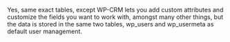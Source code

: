 Yes, same exact tables, except WP-CRM lets you add custom attributes and customize the fields you want to work with, amongst many other things, but the data is stored in the same two tables, wp_users and wp_usermeta as default user management.